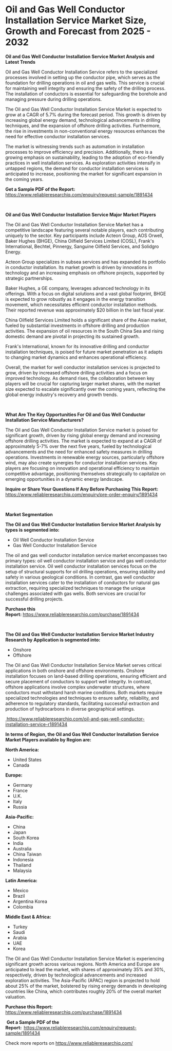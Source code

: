 <p><h1>Oil and Gas Well Conductor Installation Service Market Size, Growth and Forecast from 2025 - 2032</h1></p><p><strong>Oil and Gas Well Conductor Installation Service Market Analysis and Latest Trends</strong></p>
<p><p>Oil and Gas Well Conductor Installation Service refers to the specialized processes involved in setting up the conductor pipe, which serves as the foundation for drilling operations in oil and gas wells. This service is crucial for maintaining well integrity and ensuring the safety of the drilling process. The installation of conductors is essential for safeguarding the borehole and managing pressure during drilling operations.</p><p>The Oil and Gas Well Conductor Installation Service Market is expected to grow at a CAGR of 5.7% during the forecast period. This growth is driven by increasing global energy demand, technological advancements in drilling techniques, and the expansion of offshore drilling activities. Furthermore, the rise in investments in non-conventional energy resources enhances the need for effective conductor installation services.</p><p>The market is witnessing trends such as automation in installation processes to improve efficiency and precision. Additionally, there is a growing emphasis on sustainability, leading to the adoption of eco-friendly practices in well installation services. As exploration activities intensify in untapped regions, the demand for conductor installation services is anticipated to increase, positioning the market for significant expansion in the coming years.</p></p>
<p><strong>Get a Sample PDF of the Report:&nbsp;</strong> <a href="https://www.reliableresearchiq.com/enquiry/request-sample/1891434?utm_campaign=1870&utm_medium=2&utm_source=Github&utm_content=ia&utm_term=14012025&utm_id=oil-and-gas-well-conductor-installation-service">https://www.reliableresearchiq.com/enquiry/request-sample/1891434</a></p>
<p>&nbsp;</p>
<p><strong>Oil and Gas Well Conductor Installation Service Major Market Players</strong></p>
<p><p>The Oil and Gas Well Conductor Installation Service Market has a competitive landscape featuring several notable players, each contributing uniquely to the sector. Key participants include Acteon Group, AOS Orwell, Baker Hughes (BHGE), China Oilfield Services Limited (COSL), Frank's International, Bechtel, Pinnergy, Sanguine Oilfield Services, and Solidgro Energy.</p><p>Acteon Group specializes in subsea services and has expanded its portfolio in conductor installation. Its market growth is driven by innovations in technology and an increasing emphasis on offshore projects, supported by strategic partnerships.</p><p>Baker Hughes, a GE company, leverages advanced technology in its offerings. With a focus on digital solutions and a vast global footprint, BHGE is expected to grow robustly as it engages in the energy transition movement, which necessitates efficient conductor installation methods. Their reported revenue was approximately $20 billion in the last fiscal year.</p><p>China Oilfield Services Limited holds a significant share of the Asian market, fueled by substantial investments in offshore drilling and production activities. The expansion of oil resources in the South China Sea and rising domestic demand are pivotal in projecting its sustained growth.</p><p>Frank's International, known for its innovative drilling and conductor installation techniques, is poised for future market penetration as it adapts to changing market dynamics and enhances operational efficiency.</p><p>Overall, the market for well conductor installation services is projected to grow, driven by increased offshore drilling activities and a focus on improved technology. As demand rises, the collaboration between key players will be crucial for capturing larger market shares, with the market size expected to escalate significantly over the coming years, reflecting the global energy industry's recovery and growth trends.</p></p>
<p>&nbsp;</p>
<p><strong>What Are The Key Opportunities For Oil and Gas Well Conductor Installation Service Manufacturers?</strong></p>
<p><p>The Oil and Gas Well Conductor Installation Service market is poised for significant growth, driven by rising global energy demand and increasing offshore drilling activities. The market is expected to expand at a CAGR of approximately 5-7% over the next five years, fueled by technological advancements and the need for enhanced safety measures in drilling operations. Investments in renewable energy sources, particularly offshore wind, may also create synergies for conductor installation services. Key players are focusing on innovation and operational efficiency to maintain competitive advantage, positioning themselves strategically to capitalize on emerging opportunities in a dynamic energy landscape.</p></p>
<p><strong>Inquire or Share Your Questions If Any Before Purchasing This Report:</strong> <a href="https://www.reliableresearchiq.com/enquiry/pre-order-enquiry/1891434?utm_campaign=1870&utm_medium=2&utm_source=Github&utm_content=ia&utm_term=14012025&utm_id=oil-and-gas-well-conductor-installation-service">https://www.reliableresearchiq.com/enquiry/pre-order-enquiry/1891434</a></p>
<p>&nbsp;</p>
<p><strong>Market Segmentation</strong></p>
<p><strong>The Oil and Gas Well Conductor Installation Service Market Analysis by types is segmented into:</strong></p>
<p><ul><li>Oil Well Conductor Installation Service</li><li>Gas Well Conductor Installation Service</li></ul></p>
<p><p>The oil and gas well conductor installation service market encompasses two primary types: oil well conductor installation service and gas well conductor installation service. Oil well conductor installation services focus on the setup of structural supports for oil drilling operations, ensuring stability and safety in various geological conditions. In contrast, gas well conductor installation services cater to the installation of conductors for natural gas extraction, requiring specialized techniques to manage the unique challenges associated with gas wells. Both services are crucial for successful drilling projects.</p></p>
<p><strong>Purchase this Report:&nbsp;</strong><a href="https://www.reliableresearchiq.com/purchase/1891434?utm_campaign=1870&utm_medium=2&utm_source=Github&utm_content=ia&utm_term=14012025&utm_id=oil-and-gas-well-conductor-installation-service">https://www.reliableresearchiq.com/purchase/1891434</a></p>
<p>&nbsp;</p>
<p><strong>The Oil and Gas Well Conductor Installation Service Market Industry Research by Application is segmented into:</strong></p>
<p><ul><li>Onshore</li><li>Offshore</li></ul></p>
<p><p>The Oil and Gas Well Conductor Installation Service Market serves critical applications in both onshore and offshore environments. Onshore installation focuses on land-based drilling operations, ensuring efficient and secure placement of conductors to support well integrity. In contrast, offshore applications involve complex underwater structures, where conductors must withstand harsh marine conditions. Both markets require specialized technologies and techniques to ensure safety, reliability, and adherence to regulatory standards, facilitating successful extraction and production of hydrocarbons in diverse geographical settings.</p></p>
<p><a href="https://www.reliableresearchiq.com/oil-and-gas-well-conductor-installation-service-r1891434?utm_campaign=1870&utm_medium=2&utm_source=Github&utm_content=ia&utm_term=14012025&utm_id=oil-and-gas-well-conductor-installation-service">&nbsp;https://www.reliableresearchiq.com/oil-and-gas-well-conductor-installation-service-r1891434</a></p>
<p><strong>In terms of Region, the Oil and Gas Well Conductor Installation Service Market Players available by Region are:</strong></p>
<p>
    <p> <strong> North America: </strong>
        <ul>
            <li>United States</li>
            <li>Canada</li>
        </ul>
        </p> 
    <p> <strong> Europe: </strong>
        <ul>
            <li>Germany</li>
            <li>France</li>
            <li>U.K.</li>
            <li>Italy</li>
            <li>Russia</li>
        </ul>
        </p> 
    <p> <strong> Asia-Pacific: </strong>
        <ul>
            <li>China</li>
            <li>Japan</li>
            <li>South Korea</li>
            <li>India</li>
            <li>Australia</li>
            <li>China Taiwan</li>
            <li>Indonesia</li>
            <li>Thailand</li>
            <li>Malaysia</li>
        </ul>
        </p> 
    <p> <strong> Latin America: </strong>
        <ul>
            <li>Mexico</li>
            <li>Brazil</li>
            <li>Argentina Korea</li>
            <li>Colombia</li>
        </ul>
        </p> 
    <p> <strong> Middle East & Africa: </strong>
        <ul>
            <li>Turkey</li>
            <li>Saudi</li>
            <li>Arabia</li>
            <li>UAE</li>
            <li>Korea</li>
        </ul>
    </p>
    </p>
<p><p>The Oil and Gas Well Conductor Installation Service Market is experiencing significant growth across various regions. North America and Europe are anticipated to lead the market, with shares of approximately 35% and 30%, respectively, driven by technological advancements and increased exploration activities. The Asia-Pacific (APAC) region is projected to hold about 25% of the market, bolstered by rising energy demands in developing countries like China, which contributes roughly 20% of the overall market valuation.</p></p>
<p><strong>Purchase this Report: </strong><a href="https://www.reliableresearchiq.com/purchase/1891434?utm_campaign=1870&utm_medium=2&utm_source=Github&utm_content=ia&utm_term=14012025&utm_id=oil-and-gas-well-conductor-installation-service">https://www.reliableresearchiq.com/purchase/1891434</a></p>
<p>&nbsp;<strong>Get a Sample PDF of the Report:&nbsp;&nbsp;</strong><a href="https://www.reliableresearchiq.com/enquiry/request-sample/1891434?utm_campaign=1870&utm_medium=2&utm_source=Github&utm_content=ia&utm_term=14012025&utm_id=oil-and-gas-well-conductor-installation-service">https://www.reliableresearchiq.com/enquiry/request-sample/1891434</a></p>
<p><strong></strong></p>
<p>Check more reports on <a href="https://www.reliableresearchiq.com/?utm_campaign=1870&utm_medium=2&utm_source=Github&utm_content=ia&utm_term=14012025&utm_id=oil-and-gas-well-conductor-installation-service">https://www.reliableresearchiq.com/</a></p>